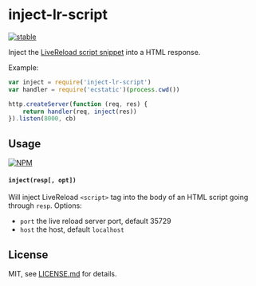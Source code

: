 # inject-lr-script

[![stable](http://badges.github.io/stability-badges/dist/stable.svg)](http://github.com/badges/stability-badges)

Inject the [LiveReload script snippet](http://feedback.livereload.com/knowledgebase/articles/86180-how-do-i-add-the-script-tag-manually) into a HTML response. 

Example:

```js
var inject = require('inject-lr-script')
var handler = require('ecstatic')(process.cwd())

http.createServer(function (req, res) {
    return handler(req, inject(res))
}).listen(8000, cb)
```

## Usage

[![NPM](https://nodei.co/npm/inject-lr-script.png)](https://www.npmjs.com/package/inject-lr-script)

#### `inject(resp[, opt])`

Will inject LiveReload `<script>` tag into the body of an HTML script going through `resp`. Options:

- `port` the live reload server port, default 35729
- `host` the host, default `localhost`

## License

MIT, see [LICENSE.md](http://github.com/mattdesl/inject-lr-script/blob/master/LICENSE.md) for details.
